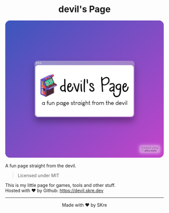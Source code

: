 <h1 align="center">devil's Page</h1>

<p align="center"><img src="./assets/data/img/preview.png"></p>

A fun page straight from the devil. 
> Licensed under MIT

This is my little page for games, tools and other stuff.  
Hosted with ❤ by Github: https://devil.skre.dev
    
___
<p align="center">Made with ❤️ by SKre</p>